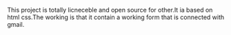 This project is totally licneceble and open source for other.It ia based on html css.The working is that it contain a working form that is connected with gmail.
